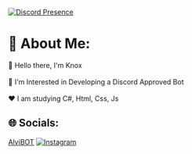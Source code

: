 [![Discord Presence](https://lanyard.cnrad.dev/api/1011290369830432768)](https://discord.com/users/1011290369830432768)

# 💫 About Me:
👋 Hello there, I'm Knox<br><br>🤩 I'm Interested in Developing a Discord Approved Bot<br><br>❤️ I am studying C#, Html, Css, Js<br>


## 🌐 Socials:
[AlviBOT](https://alvibot.xyz/)
[![Instagram](https://img.shields.io/badge/Instagram-%23E4405F.svg?logo=Instagram&logoColor=white)](https://instagram.com/knox_0027)
